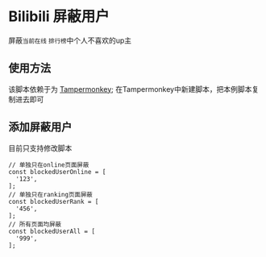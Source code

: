 # Bilibili 屏蔽用户
屏蔽`当前在线` `排行榜`中个人不喜欢的up主

## 使用方法
该脚本依赖于为 [Tampermonkey](http://www.tampermonkey.net);
在Tampermonkey中新建脚本，把本例脚本复制进去即可

## 添加屏蔽用户
目前只支持修改脚本

```
// 单独只在online页面屏蔽
const blockedUserOnline = [
  '123',
];
// 单独只在ranking页面屏蔽
const blockedUserRank = [
  '456',
];
// 所有页面均屏蔽
const blockedUserAll = [
  '999',
];
```
